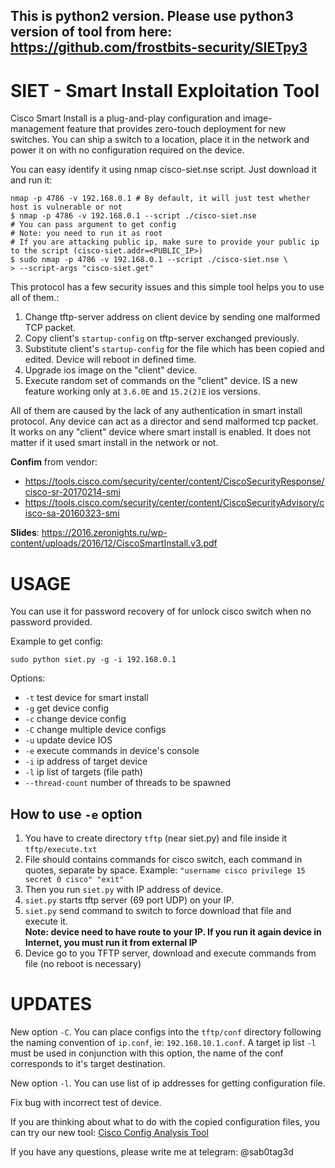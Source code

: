 ## This is python2 version. Please use python3 version of tool from here: https://github.com/frostbits-security/SIETpy3

# SIET - Smart Install Exploitation Tool

Cisco Smart Install is a plug-and-play configuration and image-management feature that provides zero-touch deployment for new switches. You can ship a switch to a location, place it in the network and power it on with no configuration required on the device.

You can easy identify it using nmap cisco-siet.nse script. Just download it and run it: 
```	
nmap -p 4786 -v 192.168.0.1	# By default, it will just test whether host is vulnerable or not
$ nmap -p 4786 -v 192.168.0.1 --script ./cisco-siet.nse
# You can pass argument to get config
# Note: you need to run it as root
# If you are attacking public ip, make sure to provide your public ip to the script (cisco-siet.addr=<PUBLIC_IP>)
$ sudo nmap -p 4786 -v 192.168.0.1 --script ./cisco-siet.nse \
> --script-args "cisco-siet.get"
```

This protocol has a few security issues and this simple tool helps you to use all of them.:

1. Change tftp-server address on client device by sending one malformed TCP packet.
2. Copy client's `startup-config` on tftp-server exchanged previously.
3. Substitute client's `startup-config` for the file which has been copied and edited. Device will reboot in defined time.
4. Upgrade ios image on the "client" device.
5. Execute random set of commands on the "client" device. IS a new feature working only at `3.6.0E` and `15.2(2)E` ios versions. 


All of them are caused by the lack of any authentication in smart install protocol. Any device can act as a director and send malformed tcp packet. It works on any "client" device where smart install is enabled. It does not matter if it used smart install in the network or not.

**Confim** from vendor: 

- https://tools.cisco.com/security/center/content/CiscoSecurityResponse/cisco-sr-20170214-smi
- https://tools.cisco.com/security/center/content/CiscoSecurityAdvisory/cisco-sa-20160323-smi

**Slides**: https://2016.zeronights.ru/wp-content/uploads/2016/12/CiscoSmartInstall.v3.pdf

# USAGE

You can use it for password recovery of for unlock cisco switch when no password provided.

Example to get config:

```
sudo python siet.py -g -i 192.168.0.1
```

Options:

- `-t`  test device for smart install
- `-g`  get device config
- `-c`  change device config
- `-C`  change multiple device configs
- `-u`  update device IOS
- `-e`  execute commands in device's console
- `-i` ip address of target device
- `-l` ip list of targets (file path)
- `--thread-count` number of threads to be spawned

## How to use `-e` option
1. You have to create directory `tftp` (near siet.py) and file inside it `tftp/execute.txt`
2. File should contains commands for cisco switch, each command in quotes, separate by space. Example: `"username cisco privilege 15 secret 0 cisco" "exit"`
3. Then you run `siet.py` with IP address of device.
4. `siet.py` starts tftp server (69 port UDP) on your IP.
5. `siet.py` send command to switch to force download that file and execute it.  
    **Note: device need to have route to your IP. If you run it again device in Internet, you must run it from external IP**
6. Device go to you TFTP server, download and execute commands from file (no reboot is necessary)

# UPDATES

New option `-C`. You can place configs into the `tftp/conf` directory following the 
naming convention of `ip.conf`, ie: `192.168.10.1.conf`. A target ip list `-l` must be used
in conjunction with this option, the name of the conf corresponds to it's target destination.

New option `-l`. You can use list of ip addresses for getting configuration file.

Fix bug with incorrect test of device.

If you are thinking about what to do with the copied configuration files, you can try our new tool: [Cisco Config Analysis Tool](https://github.com/cisco-config-analysis-tool/ccat)

If you have any questions, please write me at telegram: @sab0tag3d
